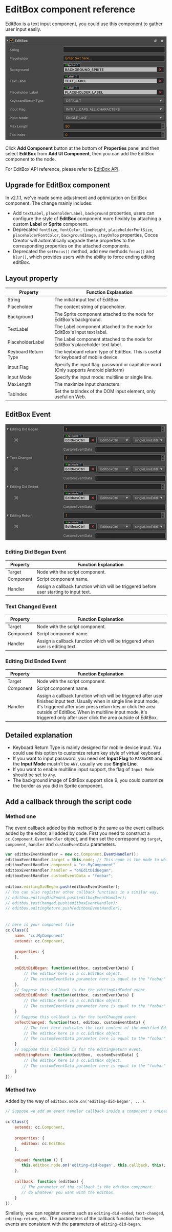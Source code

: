 # EditBox component reference

EditBox is a text input component, you could use this component to gather user input easily.

![editbox](./editbox/editbox.png)

Click **Add Component** button at the bottom of **Properties** panel and then select **EditBox** from **Add UI Component**, then you can add the EditBox component to the node.

For EditBox API reference, please refer to [EditBox API](../../../api/en/classes/EditBox.html).

## Upgrade for EditBox component

In v2.1.1, we've made some adjustment and optimization on EditBox component. The change mainly includes:
- Add `textLabel`,  `placeholderLabel`, `background` properties, users can configure the style of **EditBox** component more flexibly by attaching a custom **Label** or **Sprite** component.
- Deprecated `fontSize`, `fontColor`, `lineHeight`,  `placeholderFontSize`, `placeholderFontColor`, `backgroundImage`, `stayOnTop` properties, Cocos Creator will automatically upgrade these properties to the corresponding properties on the attached components.
- Deprecated the `setFocus()` method, add new methods `focus()` and `blur()`, which provides users with the ability to force ending editing editBox.

## Layout property

| Property              |   Function Explanation
| --------------        | ----------- |
| String                | The initial input text of EditBox.
| Placeholder           | The content string of placeholder.
| Background            | The Sprite component attached to the node for EditBox's background.
| TextLabel             | The Label component attached to the node for EditBox's input text label.
| PlaceholderLabel      | The Label component attached to the node for EditBox's placeholder text label.
| Keyboard Return Type  | The keyboard return type of EditBox. This is useful for keyboard of mobile device.
| Input Flag            | Specify the input flag: password or capitalize word. (Only supports Android platform)
| Input Mode            | Specify the input mode: multiline or single line.
| MaxLength             | The maximize input characters.
| TabIndex              | Set the tabIndex of the DOM input element, only useful on Web.

## EditBox Event

![editbox-event](./editbox/editbox-event.png)

### Editing Did Began Event

| Property |   Function Explanation
| -------------- | ----------- |
|Target| Node with the script component.
|Component| Script component name.
|Handler| Assign a callback function which will be triggered before user starting to input text.

### Text Changed Event

| Property |   Function Explanation
| -------------- | ----------- |
|Target| Node with the script component.
|Component| Script component name.
|Handler| Assign a callback function which will be triggered when user is editing text.

### Editing Did Ended Event

| Property |   Function Explanation
| -------------- | ----------- |
|Target| Node with the script component.
|Component| Script component name.
|Handler| Assign a callback function which will be triggered after user finished input text. Usually when in single line input mode, it's triggered after user press return key or click the area outside of EditBox. When in multiline input mode, it's triggered only after user click the area outside of EditBox.

## Detailed explanation

- Keyboard Return Type is mainly designed for mobile device input. You could use this option to customize return key style of virtual keyboard.
- If you want to input password, you need set **Input Flag** to `PASSWORD` and the **Input Mode** mustn't be `ANY`, usually we use **Single Line**.
- If you want to enable multiline input support, the flag of `Input Mode` should be set to `Any`.
- The background image of EditBox support slice 9, you could customize the border as you did in Sprite component.

## Add a callback through the script code

### Method one

The event callback added by this method is the same as the event callback added by the editor, all added by code. First you need to construct a `cc.Component.EventHandler` object, and then set the corresponding `target`, `component`, `handler` and `customEventData` parameters.

```js
var editboxEventHandler = new cc.Component.EventHandler();
editboxEventHandler.target = this.node; // This node is the node to which your event handler code component belongs
editboxEventHandler.component = "cc.MyComponent"
editboxEventHandler.handler = "onEditDidBegan";
editboxEventHandler.customEventData = "foobar";

editbox.editingDidBegan.push(editboxEventHandler);
// You can also register other callback functions in a similar way.
// editbox.editingDidEnded.push(editboxEventHandler);
// editbox.textChanged.push(editboxEventHandler);
// editbox.editingReturn.push(editboxEventHandler);


// here is your component file
cc.Class({
    name: 'cc.MyComponent'
    extends: cc.Component,

    properties: {
    },

    onEditDidBegan: function(editbox, customEventData) {
        // The editbox here is a cc.EditBox object.
        // The customEventData parameter here is equal to the "foobar" you set earlier.
    },
    // Suppose this callback is for the editingDidEnded event.
    onEditDidEnded: function(editbox, customEventData) {
        // The editbox here is a cc.EditBox object.
        // The customEventData parameter here is equal to the "foobar" you set earlier.
    }
    // Suppose this callback is for the textChanged event.
    onTextChanged: function(text, editbox, customEventData) {
        // The text here indicates the text content of the modified EditBox.
        // The editbox here is a cc.EditBox object.
        // The customEventData parameter here is equal to the "foobar" you set earlier.
    }
    // Suppose this callback is for the editingReturn event.
    onEditingReturn: function(editbox,  customEventData) {
        // The editbox here is a cc.EditBox object.
        // The customEventData parameter here is equal to the "foobar" you set earlier.
    }
});
```

### Method two

Added by the way of `editbox.node.on('editing-did-began', ...)`.

```js
// Suppose we add an event handler callback inside a component's onLoad method and event handlers in the callback function:

cc.Class({
    extends: cc.Component,

    properties: {
       editbox: cc.EditBox
    },

    onLoad: function () {
       this.editbox.node.on('editing-did-began', this.callback, this);
    },

    callback: function (editbox) {
       // The parameter of the callback is the editbox component.
       // do whatever you want with the editbox.
    }
});
```

Similarly, you can register events such as `editing-did-ended`, `text-changed`, `editing-return`, etc. The parameters of the callback function for these events are consistent with the parameters of `editing-did-began`.
